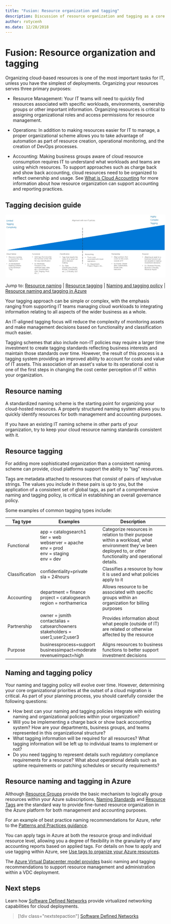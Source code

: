 ```yaml
---
title: "Fusion: Resource organization and tagging" 
description: Discussion of resource organization and tagging as a core service in Azure migrations
author: rotycenh
ms.date: 12/28/2018
---
```

# Fusion: Resource organization and tagging

Organizing cloud-based resources is one of the most important tasks for IT, unless you
have the simplest of deployments. Organizing your resources serves three primary purposes:

-   Resource Management: Your IT teams will need to quickly find resources associated
    with specific workloads, environments, ownership groups or other important
    information. Organizing resources is critical to assigning organizational
    roles and access permissions for resource management.

-   Operations: In addition to making resources easier for IT to manage, a
    proper organizational scheme allows you to take advantage of automation as
    part of resource creation, operational monitoring, and the creation of
    DevOps processes.

-   Accounting: Making business groups aware of cloud resource consumption
    requires IT to understand what workloads and teams are using which resources.
    To support approaches such as charge back and show back accounting, cloud
    resources need to be organized to reflect ownership and usage. 
    See [What is Cloud Accounting](../../business-strategy/cloud-accounting.md) for more information about how resource organization can support accounting and reporting practices.

## Tagging decision guide

![Plotting tagging options from least to most complex, aligned with jump links below](../../_images/discovery-guides/discovery-guide-tagging.png)

Jump to: [Resource naming](#resource-naming) | [Resource tagging](#resource-tagging) | [Naming and tagging policy](#naming-and-tagging-policy) | [Resource naming and tagging in Azure](#resource-tagging-in-azure)

Your tagging approach can be simple or complex, with the emphasis ranging from supporting IT teams managing cloud workloads to integrating information relating to all aspects of the wider business as a whole. 

An IT-aligned tagging focus will reduce the complexity of monitoring assets and make management decisions based on functionality and classification much easier.

Tagging schemes that also include non-IT policies may require a larger time investment to create tagging standards reflecting business interests and maintain those standards over time. However, the result of this process is a tagging system providing an improved ability to account for costs and value of IT assets. This association of an asset's value to its operational cost is one of the first steps in changing the cost center perception of IT within your organization.

## Resource naming

A standardized naming scheme is the starting point for organizing your
cloud-hosted resources. A properly structured naming system allows you to
quickly identify resources for both management and accounting purposes.

If you have an existing IT naming scheme in other parts of your organization,
try to keep your cloud resource naming standards consistent with it.

## Resource tagging

For adding more sophisticated organization than a consistent naming scheme can
provide, cloud platforms support the ability to "tag" resources.

Tags are metadata attached to resources that consist of pairs of key/value
strings. The values you include in these pairs is up to you, but the application
of a consistent set of global tags, as part of a comprehensive naming and
tagging policy, is critical in establishing an overall governance policy.

Some examples of common tagging types include:

| Tag type              | Examples                                                           | Description                                                                                          |
|-----------------------|--------------------------------------------------------------------|------------------------------------------------------------------------------------------------------|
| Functional            | app = catalogsearch1 <br/>tier = web <br/>webserver = apache<br/>env = prod <br/>env = staging <br/>env = dev                 | Categorize resources in relation to their purpose within a workload, what environment they've been deployed to, or other functionality and operational details.                                   |
| Classification        | confidentiality=private<br/>sla = 24hours                                 | Classifies a resource by how it is used and what policies apply to it                               |
| Accounting            | department = finance <br/>project = catalogsearch <br/>region = northamerica | Allows resource to be associated with specific groups within an organization for billing purposes |
| Partnership           | owner = jsmith <br/>contactalias = catsearchowners<br/>stakeholders = user1;user2;user3<br/>                       | Provides information about what people (outside of IT) are related or otherwise affected by the resource                      |
| Purpose               | businessprocess=support<br/>businessimpact=moderate<br/>revenueimpact=high   | Aligns resources to business functions to better support investment decisions  |

## Naming and tagging policy

Your naming and tagging policy will evolve over time. However, determining your core organizational priorities at the outset of a cloud migration is critical. As part of your planning process, you should carefully consider the following questions:

- How best can your naming and tagging policies integrate with existing naming and organizational policies within your organization?
- Will you be implementing a charge back or show back accounting system? How are your departments, business groups, and teams represented in this organizational structure?
- What tagging information will be required for all resources? What tagging information will be left up to individual teams to implement or not?
- Do you need tagging to represent details such regulatory compliance requirements for a resource? What about operational details such as uptime requirements or patching schedules or security requirements?

## Resource naming and tagging in Azure

Although [Resource Groups](/azure/architecture/cloud-adoption/appendix/azure-scaffold#resource-groups) provide the basic mechanism to logically group resources within your Azure subscriptions, [Naming Standards](/azure/architecture/cloud-adoption/appendix/azure-scaffold#naming-standards) and [Resource Tags](/azure/architecture/cloud-adoption/appendix/azure-scaffold#resource-tags) are the standard way to provide fine-tuned resource organization in the Azure platform for both management and accounting purposes.

For an example of best practice naming recommendations for Azure, refer to the [Patterns and Practices guidance](/azure/architecture/best-practices/naming-conventions).

You can apply tags in Azure at both the resource group and individual resource level, allowing you a degree of flexibility in the granularity of any accounting reports based on applied tags. For details on how to apply and use tagging within Azure, see [Use tags to organize your Azure resources](/azure/azure-resource-manager/resource-group-using-tags?toc=/azure/billing/TOC.json).

The [Azure Virtual Datacenter model provides](vdc-naming.md) basic naming and tagging recommendations to support resource management and administration within a VDC deployment.

## Next steps

Learn how [Software Defined Networks](../software-defined-networks/overview.md) provide virtualized networking capabilities for cloud deployments.

> [!div class="nextstepaction"]
> [Software Defined Networks](../software-defined-networks/overview.md)
